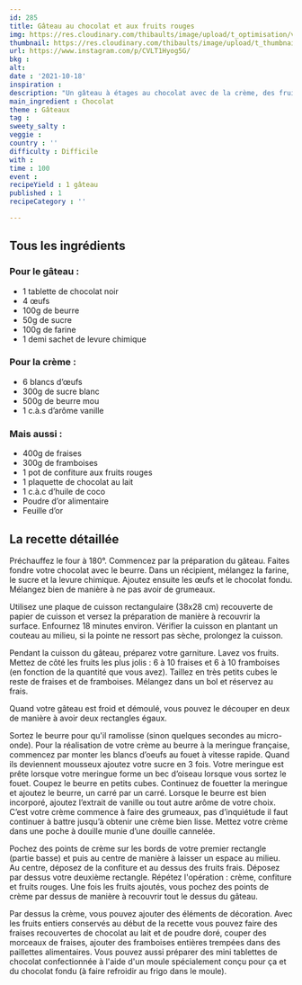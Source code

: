 ```yaml
---
id: 285
title: Gâteau au chocolat et aux fruits rouges
img: https://res.cloudinary.com/thibaults/image/upload/t_optimisation/v1634543359/Recipes/20211018_gateau_chocolat_fruits_rouges.jpg
thumbnail: https://res.cloudinary.com/thibaults/image/upload/t_thumbnail_josie/v1634543359/Recipes/20211018_gateau_chocolat_fruits_rouges.jpg
url: https://www.instagram.com/p/CVLT1Hyog5G/
bkg : 
alt: 
date : '2021-10-18'
inspiration : 
description: "Un gâteau à étages au chocolat avec de la crème, des fruits et des paillettes, ça fait toujours son effet pour un anniversaire ou un autre événement"
main_ingredient : Chocolat
theme : Gâteaux
tag : 
sweety_salty : 
veggie :
country : ''
difficulty : Difficile
with : 
time : 100
event : 
recipeYield : 1 gâteau
published : 1
recipeCategory : ''

---
```


## Tous les ingrédients
### Pour le gâteau : 
 - 1 tablette de chocolat noir
 - 4 œufs 
 - 100g de beurre 
 - 50g de sucre 
 - 100g de farine 
 - 1 demi sachet de levure chimique 

### Pour la crème :
 - 6 blancs d’œufs 
 - 300g de sucre blanc 
 - 500g de beurre mou 
 - 1 c.à.s d’arôme vanille 

### Mais aussi : 
 - 400g de fraises
 - 300g de framboises
 - 1 pot de confiture aux fruits rouges
 - 1 plaquette de chocolat au lait 
 - 1 c.à.c d’huile de coco 
 - Poudre d’or alimentaire 
 - Feuille d’or

## La recette détaillée
Préchauffez le four à 180°. Commencez par la préparation du gâteau. Faites fondre votre chocolat avec le beurre.
Dans un récipient, mélangez la farine, le sucre et la levure chimique. Ajoutez ensuite les œufs et le chocolat fondu. Mélangez bien de manière à ne pas avoir de grumeaux. 

Utilisez une plaque de cuisson rectangulaire (38x28 cm) recouverte de papier de cuisson et versez la préparation de manière à recouvrir la surface. Enfournez 18 minutes environ. Vérifier la cuisson en plantant un couteau au milieu, si la pointe ne ressort pas sèche, prolongez la cuisson.

Pendant la cuisson du gâteau, préparez votre garniture. Lavez vos fruits. Mettez de côté les fruits les plus jolis : 6 à 10 fraises et 6 à 10 framboises (en fonction de la quantité que vous avez). Taillez en très petits cubes le reste de fraises et de framboises. Mélangez dans un bol et réservez au frais. 

Quand votre gâteau est froid et démoulé, vous pouvez le découper en deux de manière à avoir deux rectangles égaux. 

Sortez le beurre pour qu'il ramolisse (sinon quelques secondes au micro-onde). Pour la réalisation de votre crème au beurre à la meringue française, commencez par monter les blancs d’oeufs au fouet à vitesse rapide. Quand ils deviennent mousseux ajoutez votre sucre en 3 fois. Votre meringue est prête lorsque votre meringue forme un bec d’oiseau lorsque vous sortez le fouet. Coupez le beurre en petits cubes. Continuez de fouetter la meringue et ajoutez le beurre, un carré par un carré. Lorsque le beurre est bien incorporé, ajoutez l’extrait de vanille ou tout autre arôme de votre choix. C’est votre crème commence à faire des grumeaux, pas d’inquiétude il faut continuer à battre jusqu’à obtenir une crème bien lisse. Mettez votre crème dans une poche à douille munie d’une douille cannelée. 

Pochez des points de crème sur les bords de votre premier rectangle (partie basse) et puis au centre de manière à laisser un espace au milieu. Au centre, déposez de la confiture et au dessus des fruits frais. Déposez par dessus votre deuxième rectangle. Répétez l'opération : crème, confiture et fruits rouges. Une fois les fruits ajoutés, vous pochez des points de crème par dessus de manière à recouvrir tout le dessus du gâteau.

Par dessus la crème, vous pouvez ajouter des éléments de décoration. Avec les fruits entiers conservés au début de la recette vous pouvez faire des fraises recouvertes de chocolat au lait et de poudre doré, couper des morceaux de fraises, ajouter des framboises entières trempées dans des paillettes alimentaires. Vous pouvez aussi préparer des mini tablettes de chocolat confectionnée à l'aide d'un moule spécialement conçu pour ça et du chocolat fondu (à faire refroidir au frigo dans le moule).